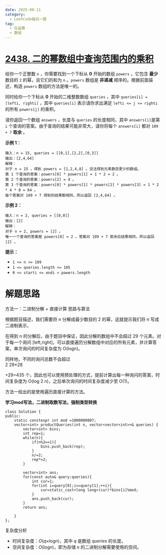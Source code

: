 ```yaml
---
date: 2025-08-11
category:
  - LeetCode每日一题
tag:
  - 位运算
  - 数组
---
```


# [2438. 二的幂数组中查询范围内的乘积](https://leetcode.cn/problems/range-product-queries-of-powers/)

给你一个正整数 `n` ，你需要找到一个下标从 **0** 开始的数组 `powers` ，它包含 **最少** 数目的 `2` 的幂，且它们的和为 `n` 。`powers` 数组是 **非递减** 顺序的。根据前面描述，构造 `powers` 数组的方法是唯一的。

同时给你一个下标从 **0** 开始的二维整数数组 `queries` ，其中 `queries[i] = [lefti, righti]` ，其中 `queries[i]` 表示请你求出满足 `lefti <= j <= righti` 的所有 `powers[j]` 的乘积。

请你返回一个数组 `answers` ，长度与 `queries` 的长度相同，其中 `answers[i]`是第 `i` 个查询的答案。由于查询的结果可能非常大，请你将每个 `answers[i]` 都对 `109 + 7` **取余** 。

 

**示例 1：**

```
输入：n = 15, queries = [[0,1],[2,2],[0,3]]
输出：[2,4,64]
解释：
对于 n = 15 ，得到 powers = [1,2,4,8] 。没法得到元素数目更少的数组。
第 1 个查询的答案：powers[0] * powers[1] = 1 * 2 = 2 。
第 2 个查询的答案：powers[2] = 4 。
第 3 个查询的答案：powers[0] * powers[1] * powers[2] * powers[3] = 1 * 2 * 4 * 8 = 64 。
每个答案对 109 + 7 得到的结果都相同，所以返回 [2,4,64] 。
```

**示例 2：**

```
输入：n = 2, queries = [[0,0]]
输出：[2]
解释：
对于 n = 2, powers = [2] 。
唯一一个查询的答案是 powers[0] = 2 。答案对 109 + 7 取余后结果相同，所以返回 [2] 。
```

 

**提示：**

- `1 <= n <= 109`
- `1 <= queries.length <= 105`
- `0 <= starti <= endi < powers.length`

# 解题思路

方法一：二进制分解 + 直接计算
思路与算法

根据题目描述，我们需要将 n 分解成最少数目的 2 的幂，这就提示我们将 n 写成二进制表示，

在得到 n 的分解后，由于题目中保证，因此分解的数组中不会超过 29 个元素。对于每一个询问 [left,right]，可以直接遍历分解数组中对应的所有元素，并计算答案，单次询问的时间复杂度为 O(logn)。

同样地，不同的询问总数不会超过  
2
29×28

 +29=435 个，因此也可以使用预处理的方式，提前计算出每一种询问的答案，时间复杂度为 O(log 
2
 n)，之后单次询问的时间复杂度减少至 O(1)。

方法一给出的是使用遍历直接计算的方法。

**学习mod写法，二进制取数写法，强制类型转换**

```
class Solution {
public:
    static constexpr int mod =1000000007;
    vector<int> productQueries(int n, vector<vector<int>>& queries) {
        vector<int> bins;
        int rep=1;
        while(n){
            if(n%2==1){
                bins.push_back(rep);
            }
            n/=2;
            rep*=2;
        }

        vector<int> ans;
        for(const auto& query:queries){
            int cur=1;
            for(int i=query[0];i<=query[1];++i){
                cur=static_cast<long long>(cur)*bins[i]%mod;
            }
            ans.push_back(cur);
        }
        return ans;
        
    }
};
```

复杂度分析

- 时间复杂度：*O*(*q*×log*n*)，其中 *q* 是数组 *queries* 的长度。
- 空间复杂度：*O*(log*n*)，即为存储 *n* 的二进制分解需要使用的空间。
